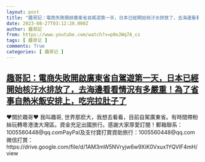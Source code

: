 ```yaml
---
layout: post
title: "趣哥記：電商失敗開啟廣東省自駕遊第一天，日本已經開始核汙水排放了，去海邊看看情況有多嚴重！為了省事自熱米飯安排上，吃完拉肚子了"
date: 2023-08-27T03:12:28.000Z
author: 趣哥記
from: https://www.youtube.com/watch?v=p0oJWq7A_cs
tags: [ 趣哥记 ]
comments: True
categories: [ 趣哥记 ]
---
```

<!--1693105948000-->
[趣哥記：電商失敗開啟廣東省自駕遊第一天，日本已經開始核汙水排放了，去海邊看看情況有多嚴重！為了省事自熱米飯安排上，吃完拉肚子了](https://www.youtube.com/watch?v=p0oJWq7A_cs)
------

<div>
♥關於趣哥♥ 我叫趣哥, 世界那麽大，我想去看看，目前自駕廣東省。有時間帶粉絲玩轉粵港澳大灣區。資金充足出國旅行。感謝大家厚愛訂閱！郵箱聯系：1005560448@qq.comPayPaI及支付寶打賞資助旅行：1005560448@qq.com微信打賞：https://drive.google.com/file/d/1AM3mW5NVryjw6w9XiK0Vxux1YQVlF4mH/view
</div>
